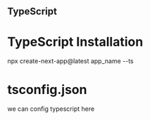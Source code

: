 ## TypeScript

# TypeScript Installation

npx create-next-app@latest app_name --ts

# tsconfig.json

we can config typescript here
